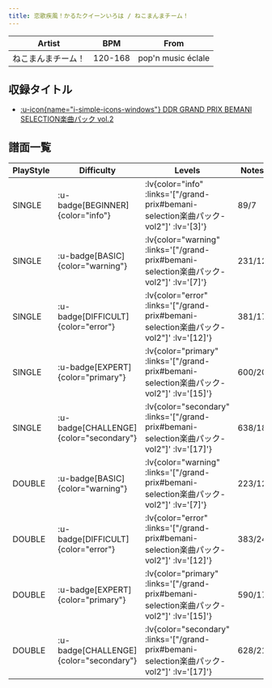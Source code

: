```yaml
---
title: 恋歌疾風！かるたクイーンいろは / ねこまんまチーム！
---
```


|Artist|BPM|From|
|------|---|----|
|ねこまんまチーム！|120-168|pop'n music éclale|

## 収録タイトル

- [ :u-icon{name="i-simple-icons-windows"} DDR GRAND PRIX BEMANI SELECTION楽曲パック vol.2](/grand-prix#bemani-selection楽曲パック-vol2)

## 譜面一覧

|PlayStyle|Difficulty|Levels|Notes|Movie|
|---------|----------|------|-----|-----|
|SINGLE| :u-badge[BEGINNER]{color="info"} | :lv{color="info" :links='["/grand-prix#bemani-selection楽曲パック-vol2"]' :lv='[3]'} |89/7||
|SINGLE| :u-badge[BASIC]{color="warning"} | :lv{color="warning" :links='["/grand-prix#bemani-selection楽曲パック-vol2"]' :lv='[7]'} |231/12||
|SINGLE| :u-badge[DIFFICULT]{color="error"} | :lv{color="error" :links='["/grand-prix#bemani-selection楽曲パック-vol2"]' :lv='[12]'} |381/17||
|SINGLE| :u-badge[EXPERT]{color="primary"} | :lv{color="primary" :links='["/grand-prix#bemani-selection楽曲パック-vol2"]' :lv='[15]'} |600/20||
|SINGLE| :u-badge[CHALLENGE]{color="secondary"} | :lv{color="secondary" :links='["/grand-prix#bemani-selection楽曲パック-vol2"]' :lv='[17]'} |638/18||
|DOUBLE| :u-badge[BASIC]{color="warning"} | :lv{color="warning" :links='["/grand-prix#bemani-selection楽曲パック-vol2"]' :lv='[7]'} |223/12||
|DOUBLE| :u-badge[DIFFICULT]{color="error"} | :lv{color="error" :links='["/grand-prix#bemani-selection楽曲パック-vol2"]' :lv='[12]'} |383/24||
|DOUBLE| :u-badge[EXPERT]{color="primary"} | :lv{color="primary" :links='["/grand-prix#bemani-selection楽曲パック-vol2"]' :lv='[15]'} |590/17||
|DOUBLE| :u-badge[CHALLENGE]{color="secondary"} | :lv{color="secondary" :links='["/grand-prix#bemani-selection楽曲パック-vol2"]' :lv='[17]'} |628/21||

